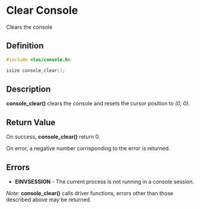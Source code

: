 # Clear Console
Clears the console

## Definition

```c
#include <los/console.h>

isize console_clear();
```

## Description
**console_clear()** clears the console and resets the cursor position to *(0, 0)*.

## Return Value
On success, **console_clear()** return 0.

On error, a negative number corrisponding to the error is returned.

## Errors
 * **EINVSESSION** - The current process is not running in a console session.

 *Note:* **console_clear()** calls driver functions, errors other than those described above may be returned.